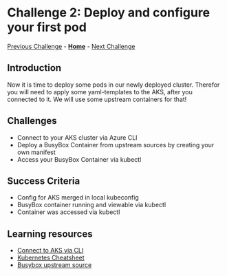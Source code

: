 # Challenge 2: Deploy and configure your first pod

[Previous Challenge](./01-Setup-Environment.md) - **[Home](../README.md)** - [Next Challenge](./03-Azure-Monitor.md)

## Introduction

Now it is time to deploy some pods in our newly deployed cluster. Therefor you will need to apply some yaml-templates to the AKS, after you connected to it. We will use some upstream containers for that!

## Challenges

* Connect to your AKS cluster via Azure CLI
* Deploy a BusyBox Container from upstream sources by creating your own manifest
* Access your BusyBox Container via kubectl

## Success Criteria

* Config for AKS merged in local kubeconfig
* BusyBox container running and viewable via kubectl
* Container was accessed via kubectl

## Learning resources

* [Connect to AKS via CLI](https://learn.microsoft.com/en-us/azure/aks/learn/quick-kubernetes-deploy-cli)
* [Kubernetes Cheatsheet](https://kubernetes.io/docs/reference/kubectl/cheatsheet/)
* [Busybox upstream source](https://hub.docker.com/_/busybox)
